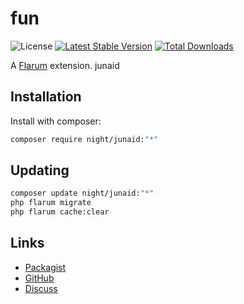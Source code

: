 # fun

![License](https://img.shields.io/badge/license-GPL-1.0-or-later-blue.svg) [![Latest Stable Version](https://img.shields.io/packagist/v/night/junaid.svg)](https://packagist.org/packages/night/junaid) [![Total Downloads](https://img.shields.io/packagist/dt/night/junaid.svg)](https://packagist.org/packages/night/junaid)

A [Flarum](http://flarum.org) extension. junaid

## Installation

Install with composer:

```sh
composer require night/junaid:"*"
```

## Updating

```sh
composer update night/junaid:"*"
php flarum migrate
php flarum cache:clear
```

## Links

- [Packagist](https://packagist.org/packages/night/junaid)
- [GitHub](https://github.com/night/junaid)
- [Discuss](https://discuss.flarum.org/d/PUT_DISCUSS_SLUG_HERE)
